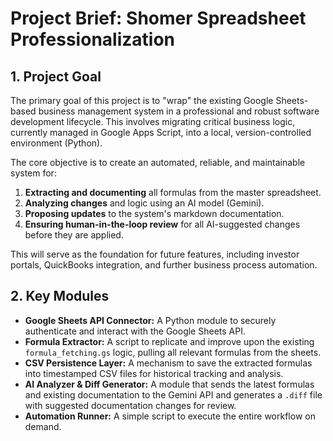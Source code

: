 # Project Brief: Shomer Spreadsheet Professionalization

## 1. Project Goal

The primary goal of this project is to "wrap" the existing Google Sheets-based business management system in a professional and robust software development lifecycle. This involves migrating critical business logic, currently managed in Google Apps Script, into a local, version-controlled environment (Python).

The core objective is to create an automated, reliable, and maintainable system for:
1.  **Extracting and documenting** all formulas from the master spreadsheet.
2.  **Analyzing changes** and logic using an AI model (Gemini).
3.  **Proposing updates** to the system's markdown documentation.
4.  **Ensuring human-in-the-loop review** for all AI-suggested changes before they are applied.

This will serve as the foundation for future features, including investor portals, QuickBooks integration, and further business process automation.

## 2. Key Modules

-   **Google Sheets API Connector:** A Python module to securely authenticate and interact with the Google Sheets API.
-   **Formula Extractor:** A script to replicate and improve upon the existing `formula_fetching.gs` logic, pulling all relevant formulas from the sheets.
-   **CSV Persistence Layer:** A mechanism to save the extracted formulas into timestamped CSV files for historical tracking and analysis.
-   **AI Analyzer & Diff Generator:** A module that sends the latest formulas and existing documentation to the Gemini API and generates a `.diff` file with suggested documentation changes for review.
-   **Automation Runner:** A simple script to execute the entire workflow on demand. 